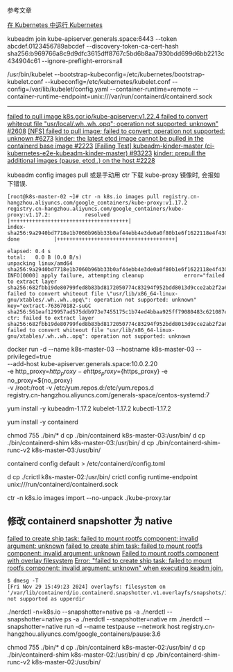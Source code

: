 参考文章

[在 Kubernetes 中运行 Kubernetes](https://www.qikqiak.com/post/k8s-in-k8s/)


kubeadm join kube-apiserver.generals.space:6443 --token abcdef.0123456789abcdef --discovery-token-ca-cert-hash sha256:b969766a8c9d9dfc3615dff8767c5bd6b8aa7930bdd699d6bb2213c434904c61 --ignore-preflight-errors=all

/usr/bin/kubelet --bootstrap-kubeconfig=/etc/kubernetes/bootstrap-kubelet.conf --kubeconfig=/etc/kubernetes/kubelet.conf --config=/var/lib/kubelet/config.yaml --container-runtime=remote --container-runtime-endpoint=unix:///var/run/containerd/containerd.sock


------

[failed to pull image k8s.gcr.io/kube-apiserver:v1.22.4 failed to convert whiteout file \"usr/local/.wh..wh..opq\": operation not supported: unknown" #2608](https://github.com/kubernetes/kubeadm/issues/2608)
[[NFS] failed to pull image; failed to convert; operation not supported: unknown #6273](https://github.com/containerd/containerd/issues/6273)
[kinder: the latest etcd image cannot be pulled in the containerd base image #2223](https://github.com/kubernetes/kubeadm/issues/2223)
[[Failing Test] kubeadm-kinder-master (ci-kubernetes-e2e-kubeadm-kinder-master) #93223](https://github.com/kubernetes/kubernetes/issues/93223)
[kinder: prepull the additional images (pause, etcd..) on the host #2228](https://github.com/kubernetes/kubeadm/pull/2228)

kubeadm config images pull 或是手动用 ctr 下载 kube-proxy 镜像时, 会报如下错误.

```log
[root@k8s-master-02 ~]# ctr -n k8s.io images pull registry.cn-hangzhou.aliyuncs.com/google_containers/kube-proxy:v1.17.2
registry.cn-hangzhou.aliyuncs.com/google_containers/kube-proxy:v1.17.2:           resolved       |++++++++++++++++++++++++++++++++++++++| 
index-sha256:9a2940bd7718e1b7060b96bb33b0af44ebb4e3de0a0f80b1e6f1622118e4f430:    done           |++++++++++++++++++++++++++++++++++++++| 

elapsed: 0.4 s                                                                    total:   0.0 B (0.0 B/s)                                         
unpacking linux/amd64 sha256:9a2940bd7718e1b7060b96bb33b0af44ebb4e3de0a0f80b1e6f1622118e4f430...
INFO[0000] apply failure, attempting cleanup             error="failed to extract layer sha256:682fbb19de80799fed8b83bd8172050774c83294f952bdd8013d9cce2ab2f2a6: failed to convert whiteout file \"usr/lib/x86_64-linux-gnu/xtables/.wh..wh..opq\": operation not supported: unknown" key="extract-763670182-suGC sha256:561eaf129957ad575ddb973e7455175c1b74ed4bbaa925ff79080483c621087e"
ctr: failed to extract layer sha256:682fbb19de80799fed8b83bd8172050774c83294f952bdd8013d9cce2ab2f2a6: failed to convert whiteout file "usr/lib/x86_64-linux-gnu/xtables/.wh..wh..opq": operation not supported: unknown
```

docker run -d --name k8s-master-03 --hostname k8s-master-03 --privileged=true \
--add-host kube-apiserver.generals.space:10.0.2.20 \
-e http_proxy=${http_proxy} -e https_proxy=${https_proxy} -e no_proxy=${no_proxy} \
-v /root:/root -v /etc/yum.repos.d:/etc/yum.repos.d \
registry.cn-hangzhou.aliyuncs.com/generals-space/centos-systemd:7

yum install -y kubeadm-1.17.2 kubelet-1.17.2 kubectl-1.17.2

yum install -y containerd

chmod 755 ./bin/*
d cp ./bin/containerd k8s-master-03:/usr/bin/
d cp ./bin/containerd-shim k8s-master-03:/usr/bin/
d cp ./bin/containerd-shim-runc-v2 k8s-master-03:/usr/bin/

containerd config default > /etc/containerd/config.toml

d cp ./crictl k8s-master-02:/usr/bin/
crictl config runtime-endpoint unix:///run/containerd/containerd.sock


ctr -n k8s.io images import --no-unpack ./kube-proxy.tar

## 修改 containerd snapshotter 为 native

[failed to create ship task: failed to mount rootfs component: invalid argument: unknown](https://github.com/containerd/containerd/issues/9260)
[failed to create shim task: failed to mount rootfs component: invalid argument: unknown](https://github.com/containerd/containerd/discussions/9667)
[Failed to mount rootfs component with overlay filesystem](https://github.com/k3s-io/k3s/issues/2755)
[Error: "failed to create ship task: failed to mount rootfs component: invalid argument: unknown" when executing keadm join.](https://github.com/kubeedge/kubeedge/issues/5088)

```log
$ dmesg -T
[Fri Nov 29 15:49:23 2024] overlayfs: filesystem on '/var/lib/containerd/io.containerd.snapshotter.v1.overlayfs/snapshots/135/fs' not supported as upperdir
```

./nerdctl -n=k8s.io --snapshotter=native ps -a
./nerdctl --snapshotter=native ps -a
./nerdctl --snapshotter=native rm 
./nerdctl --snapshotter=native run -d --name testpause --network host registry.cn-hangzhou.aliyuncs.com/google_containers/pause:3.6


chmod 755 ./bin/*
d cp ./bin/containerd k8s-master-02:/usr/bin/
d cp ./bin/containerd-shim k8s-master-02:/usr/bin/
d cp ./bin/containerd-shim-runc-v2 k8s-master-02:/usr/bin/
